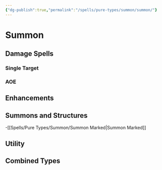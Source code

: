 ```yaml
---
{"dg-publish":true,"permalink":"/spells/pure-types/summon/summon/"}
---
```


# Summon
## Damage Spells

### Single Target

### AOE

## Enhancements
## Summons and Structures
-[[Spells/Pure Types/Summon/Summon Marked\|Summon Marked]]
## Utility
## Combined Types